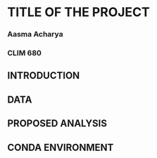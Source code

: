 # TITLE OF THE PROJECT

### Aasma Acharya
### CLIM 680

## INTRODUCTION
## DATA
## PROPOSED ANALYSIS
## CONDA ENVIRONMENT
                      
